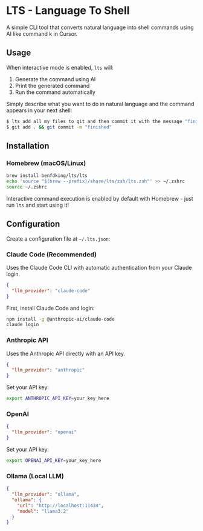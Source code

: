 # LTS - Language To Shell

A simple CLI tool that converts natural language into shell commands using AI like command k in Cursor. 

## Usage

When interactive mode is enabled, `lts` will:
1. Generate the command using AI
2. Print the generated command
3. Run the command automatically

Simply describe what you want to do in natural language and the command appears in your next shell:

```bash
$ lts add all my files to git and then commit it with the message "finished"
$ git add . && git commit -m "finished"
```

## Installation

### Homebrew (macOS/Linux)

```bash
brew install benfdking/lts/lts
echo 'source "$(brew --prefix)/share/lts/zsh/lts.zsh"' >> ~/.zshrc
source ~/.zshrc
```

Interactive command execution is enabled by default with Homebrew - just run `lts` and start using it!


## Configuration

Create a configuration file at `~/.lts.json`:

### Claude Code (Recommended)

Uses the Claude Code CLI with automatic authentication from your Claude login.

```json
{
  "llm_provider": "claude-code"
}
```

First, install Claude Code and login:
```bash
npm install -g @anthropic-ai/claude-code
claude login
```

### Anthropic API

Uses the Anthropic API directly with an API key.

```json
{
  "llm_provider": "anthropic"
}
```

Set your API key:
```bash
export ANTHROPIC_API_KEY=your_key_here
```

### OpenAI

```json
{
  "llm_provider": "openai"
}
```

Set your API key:
```bash
export OPENAI_API_KEY=your_key_here
```

### Ollama (Local LLM)

```json
{
  "llm_provider": "ollama",
  "ollama": {
    "url": "http://localhost:11434",
    "model": "llama3.2"
  }
}
```